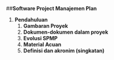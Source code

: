 ##**Software Project Manajemen Plan**
1. **Pendahuluan**
	1. **Gambaran Proyek**
	1. **Dokumen-dokumen dalam proyek**
	1. **Evolusi SPMP**
	1. **Material Acuan**
	1. **Definisi dan akronim (singkatan)**

